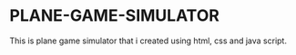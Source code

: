 # PLANE-GAME-SIMULATOR
This is plane game simulator that i created using html, css and java script.

